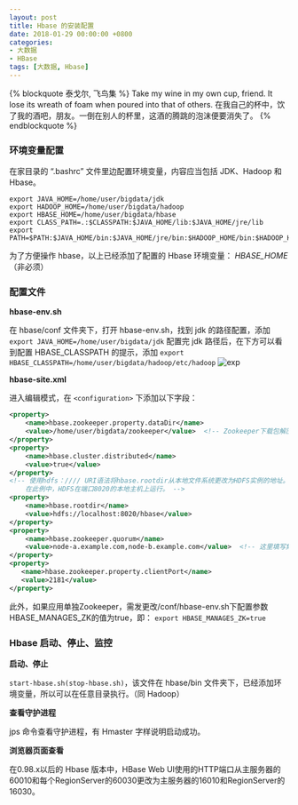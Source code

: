 ```yaml
---
layout: post
title: Hbase 的安装配置
date: 2018-01-29 00:00:00 +0800
categories:
- 大数据
- HBase
tags: [大数据, Hbase] 
---
```


{% blockquote 泰戈尔, 飞鸟集 %}
	Take my wine in my own cup, friend. It lose its wreath of foam when poured into that of others. 
	在我自己的杯中，饮了我的酒吧，朋友。一倒在别人的杯里，这酒的腾跳的泡沫便要消失了。
{% endblockquote %}

<!-- more -->

### 环境变量配置

在家目录的 “.bashrc” 文件里边配置环境变量，内容应当包括 JDK、Hadoop 和 Hbase。

``` shell
export JAVA_HOME=/home/user/bigdata/jdk
export HADOOP_HOME=/home/user/bigdata/hadoop
export HBASE_HOME=/home/user/bigdata/hbase
export CLASS_PATH=.:$CLASSPATH:$JAVA_HOME/lib:$JAVA_HOME/jre/lib
export PATH=$PATH:$JAVA_HOME/bin:$JAVA_HOME/jre/bin:$HADOOP_HOME/bin:$HADOOP_HOME/sbin:$HABASE_HOME/bin:${PATH}
```

为了方便操作 hbase，以上已经添加了配置的 Hbase 环境变量： *HBASE_HOME* （非必须）

### 配置文件

**hbase-env.sh**

在 hbase/conf 文件夹下，打开 hbase-env.sh，找到 jdk 的路径配置，添加 ```export JAVA_HOME=/home/user/bigdata/jdk```
配置完 jdk 路径后，在下方可以看到配置 HBASE_CLASSPATH 的提示，添加 ```export HBASE_CLASSPATH=/home/user/bigdata/hadoop/etc/hadoop```
![exp](https://github-pages-1253649638.cos.ap-beijing.myqcloud.com/post-images/2018-01-29-hbase-env.png)

**hbase-site.xml**

进入编辑模式，在 ```<configuration>``` 下添加以下字段：

``` xml
<property>
    <name>hbase.zookeeper.property.dataDir</name>
    <value>/home/user/bigdata/zookeeper</value>  <!-- Zookeeper下载包解压的位置 -->
</property>
<property>
    <name>hbase.cluster.distributed</name>
    <value>true</value>
</property>
<!-- 使用hdfs：//// URI语法将hbase.rootdir从本地文件系统更改为HDFS实例的地址。 
	在此例中，HDFS在端口8020的本地主机上运行。 -->
<property>
    <name>hbase.rootdir</name>
    <value>hdfs://localhost:8020/hbase</value>
</property>
<property>
    <name>hbase.zookeeper.quorum</name>
    <value>node-a.example.com,node-b.example.com</value>  <!-- 这里填写集群中的主机名 -->
</property>
<property>
   <name>hbase.zookeeper.property.clientPort</name>
   <value>2181</value>
</property>
``` 

此外，如果应用单独Zookeeper，需发更改/conf/hbase-env.sh下配置参数HBASE_MANAGES_ZK的值为true，即：
`export HBASE_MANAGES_ZK=true`

### Hbase 启动、停止、监控

**启动、停止**

`start-hbase.sh(stop-hbase.sh)`，该文件在 hbase/bin 文件夹下，已经添加环境变量，所以可以在任意目录执行。（同 Hadoop）

**查看守护进程**

jps 命令查看守护进程，有 Hmaster 字样说明启动成功。

**浏览器页面查看**

在0.98.x以后的 Hbase 版本中，HBase Web UI使用的HTTP端口从主服务器的60010和每个RegionServer的60030更改为主服务器的16010和RegionServer的16030。